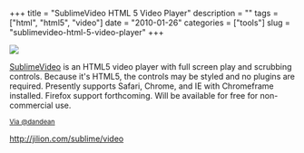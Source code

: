 +++
title = "SublimeVideo HTML 5 Video Player"
description = ""
tags = ["html", "html5", "video"]
date = "2010-01-26"
categories = ["tools"]
slug = "sublimevideo-html-5-video-player"
+++


<div class="tool-screenshot mb1"><a href="http://jilion.com/sublime/video"><img id="bluga-thumbnail-2828" class="bluga-thumbnail custom" src="/media/bluga/
wt523213d7443c2_custom.jpg"/></a></div><p><a href="http://jilion.com/sublime/video">SublimeVideo</a> is an HTML5 video player with full screen play and scrubbing controls. Because it's HTML5, the controls may be styled and no plugins are required. Presently supports Safari, Chrome, and IE with Chromeframe installed. Firefox support forthcoming. Will be available for free for non-commercial use.</p>

<p><small><a href="http://twitter.com/dandean/status/8251784663">Via @dandean</a></small></p>

  
<p><a href="http://jilion.com/sublime/video">http://jilion.com/sublime/video</a></p>
      
